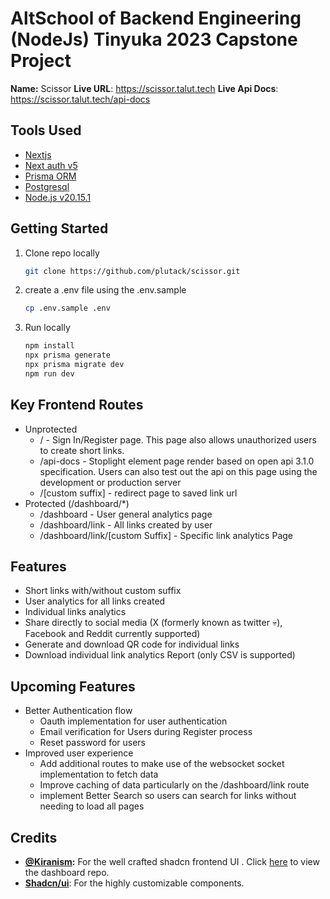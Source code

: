 # AltSchool of Backend Engineering (NodeJs) Tinyuka 2023 Capstone Project
**Name:** Scissor
**Live URL**: https://scissor.talut.tech
**Live Api Docs**: https://scissor.talut.tech/api-docs

## Tools Used
- [Nextjs](https://nextjs.org/)
- [Next auth v5](https://authjs.dev/getting-started/migrating-to-v5)
- [Prisma ORM](https://www.prisma.io/nextjs)
- [Postgresql](https://www.postgresql.org/)
- [Node.js v20.15.1 ](https://nodejs.org/en)

## Getting Started
1. Clone repo locally

    ```sh
    git clone https://github.com/plutack/scissor.git
    ```

2. create a .env file using the .env.sample 

    ```sh
    cp .env.sample .env
    ```
3. Run locally 

    ```sh
    npm install
    npx prisma generate
    npx prisma migrate dev
    npm run dev
    ```

## Key Frontend Routes
- Unprotected
  - / - Sign In/Register page. This page also allows unauthorized users to create short links. 
  - /api-docs - Stoplight element page render based on open api 3.1.0 specification. Users can also test out the api on this page using the development or production server  
  - /[custom suffix] - redirect page to saved link url
- Protected (/dashboard/*)
  - /dashboard - User general analytics page
  - /dashboard/link - All links created by user
  - /dashboard/link/[custom Suffix] - Specific link analytics Page

## Features
- Short links with/without custom suffix
- User analytics for all links created
- Individual links analytics
- Share directly to social media (X (formerly known as twitter :skull:), Facebook and Reddit currently supported)
- Generate and download QR code for individual links
- Download individual link analytics Report (only CSV is supported)

## Upcoming Features
- Better Authentication flow
  - Oauth implementation for user authentication
  - Email verification for Users during Register process
  - Reset password for users
- Improved user experience 
  - Add additional routes to make use of the websocket socket implementation to fetch data
  - Improve caching of data particularly on the /dashboard/link  route
  - implement Better Search so users can search for links without needing to load all pages 


## Credits
- **[@Kiranism](Kiranism):** For the well crafted shadcn frontend UI . Click [here](https://github.com/Kiranism/next-shadcn-dashboard-starter) to view  the dashboard repo.
- **[Shadcn/ui](https://ui.shadcn.com/)**: For the highly customizable components.





